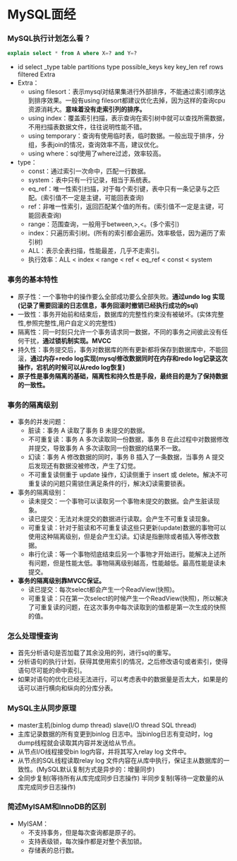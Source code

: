 # MySQL面经
### MySQL执行计划怎么看？
```sql
explain select * from A where X=? and Y=?
```
- id select _type table partitions type possible_keys key key_len ref rows filtered Extra
- Extra：
    - using filesort：表示mysql对结果集进行外部排序，不能通过索引顺序达到排序效果。一般有using filesort都建议优化去掉，因为这样的查询cpu资源消耗大。**意味着没有走索引列的排序。**
    - using index：覆盖索引扫描，表示查询在索引树中就可以查找所需数据，不用扫描表数据文件，往往说明性能不错。
    - using temporary：查询有使用临时表，临时数据。一般出现于排序，分组，多表join的情况，查询效率不高，建议优化。
    - using where：sql使用了where过滤，效率较高。
- type：
    - const：通过索引一次命中，匹配一行数据。
    - system：表中只有一行记录，相当于系统表。
    - eq_ref：唯一性索引扫描，对于每个索引键，表中只有一条记录与之匹配。(索引值不一定是主键，可能回表查询)
    - ref：非唯一性索引，返回匹配某个值的所有。(索引值不一定是主键，可能回表查询)
    - range：范围查询，一般用于between,>,<。(多个索引)
    - index：只遍历索引树。(所有的索引都会遍历。效率极低，因为遍历了索引树)
    - ALL：表示全表扫描，性能最差，几乎不走索引。
    - 执行效率：ALL < index < range < ref < eq_ref < const < system
### 事务的基本特性
- 原子性：一个事物中的操作要么全部成功要么全部失败。**通过undo log 实现(记录了需要回滚的日志信息，事务回滚时撤销已经执行成功的sql)**
- 一致性：事务开始前和结束后，数据库的完整性约束没有被破坏。(实体完整性,参照完整性,用户自定义的完整性)
- 隔离性：同一时刻只允许一个事务请求同一数据，不同的事务之间彼此没有任何干扰，**通过锁机制实现。MVCC**
- 持久性：事务提交后，事务对数据库的所有更新都将保存到数据库中，不能回滚，**通过内存+redo log实现(mysql修改数据同时在内存和redo log记录这次操作，宕机的时候可以从redo log恢复)**
- **原子性是事务隔离的基础，隔离性和持久性是手段，最终目的是为了保持数据的一致性。**
### 事务的隔离级别
- 事务的并发问题：
    - 脏读：事务 A 读取了事务 B 未提交的数据。
    - 不可重复读：事务 A 多次读取同一份数据，事务 B 在此过程中对数据修改并提交，导致事务 A 多次读取同一份数据的结果不一致。
    - 幻读：事务 A 修改数据的同时，事务 B 插入了一条数据，当事务 A 提交后发现还有数据没被修改，产生了幻觉。
    - 不可重复读侧重于 update 操作，幻读侧重于 insert 或 delete。解决不可重复读的问题只需锁住满足条件的行，解决幻读需要锁表。
- 事务的隔离级别：
    - 读未提交：一个事物可以读取另一个事物未提交的数据。会产生脏读现象。
    - 读已提交：无法对未提交的数据进行读取。会产生不可重复读现象。
    - 可重复读：针对于脏读和不可重复读这些只更新(update)数据的事物可以使用这种隔离级别，但是会产生幻读。幻读是指删除或者插入等修改数据。
    - 串行化读：等一个事物彻底结束后另一个事物才开始进行。能解决上述所有问题，但是性能太低。事物隔离级别越高，性能越低。最高性能是读未提交。
- **事务的隔离级别靠MVCC保证。**
    - 读已提交：每次select都会产生一个ReadView(快照)。
    - 可重复读：只在第一次select的时候产生一个ReadView(快照)，所以解决了可重复读的问题，在这次事务中每次读取到的值都是第一次生成的快照的值。
### 怎么处理慢查询
- 首先分析语句是否加载了其余没用的列，进行sql的重写。
- 分析语句的执行计划，获得其使用索引的情况，之后修改语句或者索引，使得语句尽可能的命中索引。
- 如果对语句的优化已经无法进行，可以考虑表中的数据量是否太大，如果是的话可以进行横向和纵向的分库分表。
### MySQL主从同步原理
- master主机(binlog dump thread) slave(I/O thread SQL thread)
- 主库记录数据的所有变更到binlog 日志中。当binlog日志有变动时，log dump线程就会读取其内容并发送给从节点。
- 从节点I/O线程接受bin log内容，并将其写入relay log 文件中。
- 从节点的SQL线程读取relay log 文件内容在从库中执行，保证主从数据库的一致性。(MySQL默认复制方式是异步的：增量同步)
- 全同步复制(等待所有从库完成同步日志操作) 半同步复制(等待一定数量的从库完成同步日志操作)
### 简述MyISAM和InnoDB的区别
- MyISAM：
  - 不支持事务，但是每次查询都是原子的。
  - 支持表级锁，每次操作都是对整个表加锁。
  - 存储表的总行数。
  
